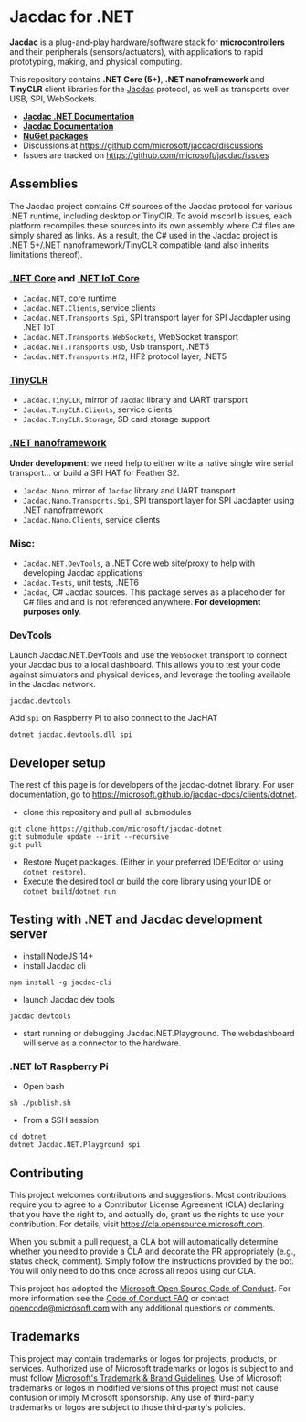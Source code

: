 # Jacdac for .NET

**Jacdac** is a plug-and-play hardware/software stack 
for **microcontrollers** and their peripherals (sensors/actuators), 
with applications to rapid prototyping, making, and physical computing. 

This repository contains **.NET Core (5+)**, **.NET nanoframework** and **TinyCLR** client libraries for the [Jacdac](https://aka.ms/jacdac) protocol,
as well as transports over USB, SPI, WebSockets.

* **[Jacdac .NET Documentation](https://microsoft.github.io/jacdac-docs/clients/dotnet)**
* **[Jacdac Documentation](https://aka.ms/jacdac/)**
* **[NuGet packages](https://www.nuget.org/profiles/Jacdac)**
* Discussions at https://github.com/microsoft/jacdac/discussions
* Issues are tracked on https://github.com/microsoft/jacdac/issues

## Assemblies

The Jacdac project contains C# sources of the Jacdac protocol for various .NET runtime, including desktop or TinyClR.
To avoid mscorlib issues, each platform recompiles these sources into its own assembly where C# files are simply shared as links.
As a result, the C# used in the Jacdac project is .NET 5+/.NET nanoframework/TinyCLR compatible (and also inherits limitations thereof).

### [.NET Core](https://docs.microsoft.com/en-us/dotnet/core/introduction) and [.NET IoT Core](https://dotnet.microsoft.com/en-us/apps/iot)

  - `Jacdac.NET`, core runtime
  - `Jacdac.NET.Clients`, service clients
  - `Jacdac.NET.Transports.Spi`, SPI transport layer for SPI Jacdapter using .NET IoT
  - `Jacdac.NET.Transports.WebSockets`, WebSocket transport
  - `Jacdac.NET.Transports.Usb`, Usb transport, .NET5
  - `Jacdac.NET.Transports.Hf2`, HF2 protocol layer, .NET5

### [TinyCLR](https://www.ghielectronics.com/tinyclr/)

  - `Jacdac.TinyCLR`, mirror of `Jacdac` library and UART transport
  - `Jacdac.TinyCLR.Clients`, service clients
  - `Jacdac.TinyCLR.Storage`, SD card storage support

### [.NET nanoframework](https://www.nanoframework.net/)

**Under development**: we need help to either write a native single wire serial transport... or build a SPI HAT for Feather S2.

  - `Jacdac.Nano`, mirror of `Jacdac` library and UART transport
  - `Jacdac.Nano.Transports.Spi`, SPI transport layer for SPI Jacdapter using .NET nanoframework
  - `Jacdac.Nano.Clients`, service clients

### Misc:

  - `Jacdac.NET.DevTools`, a .NET Core web site/proxy to help with developing Jacdac applications
  - `Jacdac.Tests`, unit tests, .NET6
  - `Jacdac`, C# Jacdac sources. This package serves as a placeholder for C# files and
    and is not referenced anywhere. **For development purposes only**.

### DevTools

Launch Jacdac.NET.DevTools and use the `WebSocket` transport to connect your Jacdac bus to a local dashboard.
This allows you to test your code against simulators and physical devices, and leverage the tooling
available in the Jacdac network.

```
jacdac.devtools
```

Add `spi` on Raspberry Pi to also connect to the JacHAT

```
dotnet jacdac.devtools.dll spi
```

## Developer setup

The rest of this page is for developers of the jacdac-dotnet library. For user documentation, go to https://microsoft.github.io/jacdac-docs/clients/dotnet.

* clone this repository and pull all submodules
```
git clone https://github.com/microsoft/jacdac-dotnet
git submodule update --init --recursive
git pull
```

* Restore Nuget packages. (Either in your preferred IDE/Editor or using `dotnet restore`).
* Execute the desired tool or build the core library using your IDE or `dotnet build`/`dotnet run`

## Testing with .NET and Jacdac development server

* install NodeJS 14+
* install Jacdac cli
```
npm install -g jacdac-cli
```

* launch Jacdac dev tools
```
jacdac devtools
```

* start running or debugging Jacdac.NET.Playground. The webdashboard will serve as a connector to the hardware.

### .NET IoT Raspberry Pi

* Open bash

```
sh ./publish.sh
```

* From a SSH session
```
cd dotnet
dotnet Jacdac.NET.Playground spi
```

## Contributing

This project welcomes contributions and suggestions.  Most contributions require you to agree to a
Contributor License Agreement (CLA) declaring that you have the right to, and actually do, grant us
the rights to use your contribution. For details, visit https://cla.opensource.microsoft.com.

When you submit a pull request, a CLA bot will automatically determine whether you need to provide
a CLA and decorate the PR appropriately (e.g., status check, comment). Simply follow the instructions
provided by the bot. You will only need to do this once across all repos using our CLA.

This project has adopted the [Microsoft Open Source Code of Conduct](https://opensource.microsoft.com/codeofconduct/).
For more information see the [Code of Conduct FAQ](https://opensource.microsoft.com/codeofconduct/faq/) or
contact [opencode@microsoft.com](mailto:opencode@microsoft.com) with any additional questions or comments.

## Trademarks

This project may contain trademarks or logos for projects, products, or services. Authorized use of Microsoft 
trademarks or logos is subject to and must follow 
[Microsoft's Trademark & Brand Guidelines](https://www.microsoft.com/en-us/legal/intellectualproperty/trademarks/usage/general).
Use of Microsoft trademarks or logos in modified versions of this project must not cause confusion or imply Microsoft sponsorship.
Any use of third-party trademarks or logos are subject to those third-party's policies.
